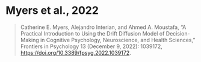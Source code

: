 # Myers et al., 2022

> Catherine E. Myers, Alejandro Interian, and Ahmed A. Moustafa, “A Practical Introduction to Using the Drift Diffusion Model of Decision-Making in Cognitive Psychology, Neuroscience, and Health Sciences,” Frontiers in Psychology 13 (December 9, 2022): 1039172, <https://doi.org/10.3389/fpsyg.2022.1039172>.
